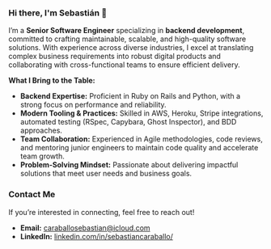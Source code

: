 ### Hi there, I'm Sebastián 👋

I’m a **Senior Software Engineer** specializing in **backend development**, committed to crafting maintainable, scalable, and high-quality software solutions. With experience across diverse industries, I excel at translating complex business requirements into robust digital products and collaborating with cross-functional teams to ensure efficient delivery.

**What I Bring to the Table:**
- **Backend Expertise:** Proficient in Ruby on Rails and Python, with a strong focus on performance and reliability.
- **Modern Tooling & Practices:** Skilled in AWS, Heroku, Stripe integrations, automated testing (RSpec, Capybara, Ghost Inspector), and BDD approaches.
- **Team Collaboration:** Experienced in Agile methodologies, code reviews, and mentoring junior engineers to maintain code quality and accelerate team growth.
- **Problem-Solving Mindset:** Passionate about delivering impactful solutions that meet user needs and business goals.

### Contact Me

If you’re interested in connecting, feel free to reach out!

- **Email:** [caraballosebastian@icloud.com](mailto:caraballosebastian@icloud.com)  
- **LinkedIn:** [linkedin.com/in/sebastiancaraballo/](https://www.linkedin.com/in/sebastiancaraballo/)






